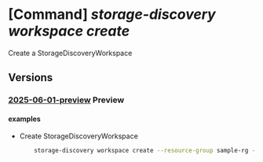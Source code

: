 # [Command] _storage-discovery workspace create_

Create a StorageDiscoveryWorkspace

## Versions

### [2025-06-01-preview](/Resources/mgmt-plane/L3N1YnNjcmlwdGlvbnMve30vcmVzb3VyY2Vncm91cHMve30vcHJvdmlkZXJzL21pY3Jvc29mdC5zdG9yYWdlZGlzY292ZXJ5L3N0b3JhZ2VkaXNjb3Zlcnl3b3Jrc3BhY2VzL3t9/2025-06-01-preview.xml) **Preview**

<!-- mgmt-plane /subscriptions/{}/resourcegroups/{}/providers/microsoft.storagediscovery/storagediscoveryworkspaces/{} 2025-06-01-preview -->

#### examples

- Create StorageDiscoveryWorkspace
    ```bash
        storage-discovery workspace create --resource-group sample-rg --storage-discovery-workspace-name Sample-Storage-Workspace --location westeurope --tags "{tag1:value1,tag2:value2}" --workspace-roots "[/subscriptions/b79cb3ba-745e-5d9a-8903-4a02327a7e09]" --description Sample Storage Discovery Workspace --scopes "[{display-name:Sample-Collection,resource-types:[/subscriptions/b79cb3ba-745e-5d9a-8903-4a02327a7e09/resourceGroups/sample-rg/providers/Microsoft.Storage/storageAccounts/sample-storageAccount],tag-keys-only:[filterTag1,filterTag2],tags:{filterTag3:value3,filterTag4:value4}},{display-name:Sample-Collection-2,resource-types:[/subscriptions/b79cb3ba-745e-5d9a-8903-4a02327a7e09/resourceGroups/sample-rg/providers/Microsoft.Storage/storageAccounts/sample-storageAccount],tag-keys-only:[filterTag5],tags:{filterTag6:value6}}]"
    ```
